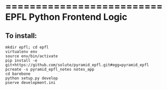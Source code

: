 ==========================
EPFL Python Frontend Logic
==========================

To install:
-----------

	mkdir epfl; cd epfl
	virtualenv env
	source env/bin/activate
	pip install -e git+https://github.com/solute/pyramid_epfl.git#egg=pyramid_epfl
	pcreate -s pyramid_epfl_notes notes_app
	cd barebone
	python setup.py develop
	pserve development.ini




